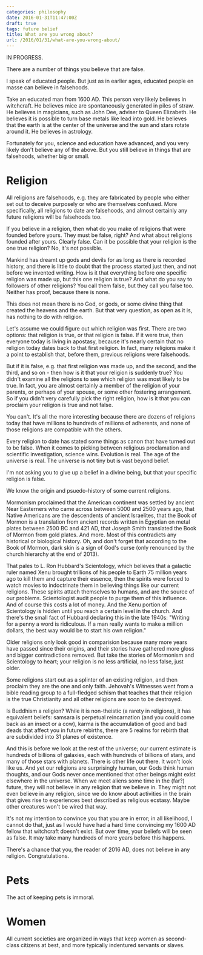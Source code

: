 ```yaml
---
categories: philosophy
date: 2016-01-31T11:47:00Z
draft: true
tags: future belief
title: What are you wrong about?
url: /2016/01/31/what-are-you-wrong-about/
---
```


IN PROGRESS.

There are a number of things you believe that are false.

I speak of educated people. But just as in earlier ages, educated people en masse can believe in falsehoods.

Take an educated man from 1600 AD. This person very likely believes in witchcraft. He believes mice are spontaneously generated in piles of straw. He believes in magicians, such as John Dee, adviser to Queen Elizabeth. He believes it is possible to turn base metals like lead into gold. He believes that the earth is at the center of the universe and the sun and stars rotate around it. He believes in astrology.

Fortunately for you, science and education have advanced, and you very likely don't believe any of the above. But you still believe in things that are falsehoods, whether big or small.

# Religion

All religions are falsehoods, e.g. they are fabricated by people who either set out to deceive purposely or who are themselves confused. More specifically, all religions to date are falsehoods, and almost certainly any future religions will be falsehoods too.

If you believe in a religion, then what do you make of religions that were founded before yours. They must be false, right? And what about religions founded after yours. Clearly false. Can it be possible that your religion is the one true religion? No, it's not possible.

Mankind has dreamt up gods and devils for as long as there is recorded history, and there is little to doubt that the process started just then, and not before we invented writing. How is it that everything before one specific religion was made up, but this one religion is true? And what do you say to followers of other religions? You call them false, but they call you false too. Neither has proof, because there is none.

This does not mean there is no God, or gods, or some divine thing that created the heavens and the earth. But that very question, as open as it is, has nothing to do with religion.

Let's assume we could figure out which religion was first. There are two options: that religion is true, or that religion is false. If it were true, then everyone today is living in apostasy, because it's nearly certain that no religion today dates back to that first religion. In fact, many religions make it a point to establish that, before them, previous religions were falsehoods.

But if it is false, e.g. that first religion was made up, and the second, and the third, and so on - then how is it that your religion is suddenly true? You didn't examine all the religions to see which religion was most likely to be true. In fact, you are almost certainly a member of the religion of your parents, or perhaps of your spouse, or some other fostering arrangement. So if you didn't very carefully pick the right religion, how is it that you can proclaim your religion is true and not false.

You can't. It's all the more interesting because there are dozens of religions today that have millions to hundreds of millions of adherents, and none of those religions are compatible with the others.

Every religion to date has stated some things as canon that have turned out to be false. When it comes to picking between religious proclamation and scientific investigation, science wins. Evolution is real. The age of the universe is real. The universe is not tiny but is vast beyond belief.

I'm not asking you to give up a belief in a divine being, but that your specific religion is false.

We know the origin and psuedo-history of some current religions.

Mormonism proclaimed that the American continent was settled by ancient Near Easterners who came across between 5000 and 2500 years ago, that Native Americans are the descendents of ancient Israelites, that the Book of Mormon is a translation from ancient records written in Egyptian on metal plates between 2500 BC and 421 AD, that Joseph Smith translated the Book of Mormon from gold plates. And more. Most of this contradicts any historical or biological history. Oh, and don't forget that according to the Book of Mormon, dark skin is a sign of God's curse (only renounced by the church hierarchy at the end of 2013).

That pales to L. Ron Hubbard's Scientology, which believes that a galactic ruler named Xenu brought trillions of his people to Earth 75 million years ago to kill them and capture their essence, then the spirits were forced to watch movies to indoctrinate them in believing things like our current religions. These spirits attach themselves to humans, and are the source of our problems. Scientologist audit people to purge them of this influence. And of course this costs a lot of money. And the Xenu portion of Scientology is hidden until you reach a certain level in the church. And there's the small fact of Hubbard declaring this in the late 1940s: "Writing for a penny a word is ridiculous. If a man really wants to make a million dollars, the best way would be to start his own religion."

Older religions only look good in comparision because many more years have passed since their origins, and their stories have gathered more gloss and bigger contradictions removed. But take the stories of Mormonism and Scientology to heart; your religion is no less artificial, no less false, just older.

Some religions start out as a splinter of an existing religion, and then proclaim they are the one and only faith. Jehovah's Witnesses went from a bible reading group to a full-fledged schism that teaches that their religion is the true Christianity and all other religions are soon to be destroyed.

Is Buddhism a religion? While it is non-theistic (a rarety in religions), it has equivalent beliefs: samsara is perpetual reincarnation (and you could come back as an insect or a cow), karma is the accumulation of good and bad deads that affect you in future rebirths, there are 5 realms for rebirth that are subdivided into 31 planes of existence.

And this is before we look at the rest of the universe; our current estimate is hundreds of billions of galaxies, each with hundreds of billions of stars, and many of those stars with planets. There is other life out there. It won't look like us. And yet our religions are surprisingly human, our Gods think human thoughts, and our Gods never once mentioned that other beings might exist elsewhere in the universe. When we meet aliens some time in the (far?) future, they will not believe in any religion that we believe in. They might not even believe in any religion, since we do know about activities in the brain that gives rise to experiences best described as religious ecstasy. Maybe other creatures won't be wired that way.

It's not my intention to convince you that you are in error; in all likelihood, I cannot do that, just as I would have had a hard time convincing my 1600 AD fellow that witchcraft doesn't exist. But over time, your beliefs will be seen as false. It may take many hundreds of more years before this happens.

There's a chance that you, the reader of 2016 AD, does not believe in any religion. Congratulations.

# Pets

The act of keeping pets is immoral.

# Women

All current societies are organized in ways that keep women as second-class citizens at best, and more typically indentured servants or slaves.
